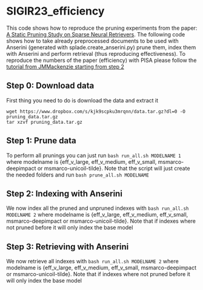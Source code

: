 # SIGIR23_efficiency

This code shows how to reproduce the pruning experiments from the paper: [A Static Pruning Study on Sparse Neural Retrievers](https://arxiv.org/abs/2304.12702). The following code shows how to take already preprocessed documents to be used with Anserini (generated with splade.create_anserini.py) prune them, index them with Anserini and perform retrieval (thus reproducing effectiveness). To reproduce the numbers of the paper (efficiency) with PISA please follow the [tutorial from JMMackenzie starting from step 2](https://gist.github.com/JMMackenzie/49d7e837751501067cb16d9940d1ad67)

## Step 0: Download data

First thing you need to do is download the data and extract it

```
wget https://www.dropbox.com/s/kjk9scpku3mrqnn/data.tar.gz?dl=0 -O pruning_data.tar.gz
tar xzvf pruning_data.tar.gz
```

## Step 1: Prune data

To perform all prunings you can just run `bash run_all.sh MODELNAME 1` where modelname is {eff_v_large, eff_v_medium, eff_v_small, msmarco-deepimpact or msmarco-unicoil-tilde}. Note that the script will just create the needed folders and run `bash prune_all.sh MODELNAME`

## Step 2: Indexing with Anserini

We now index all the pruned and unpruned indexes with `bash run_all.sh MODELNAME 2` where modelname is {eff_v_large, eff_v_medium, eff_v_small, msmarco-deepimpact or msmarco-unicoil-tilde}. Note that if indexes where not pruned before it will only index the base model

## Step 3: Retrieving with Anserini

We now retrieve all indexes with `bash run_all.sh MODELNAME 2` where modelname is {eff_v_large, eff_v_medium, eff_v_small, msmarco-deepimpact or msmarco-unicoil-tilde}. Note that if indexes where not pruned before it will only index the base model

